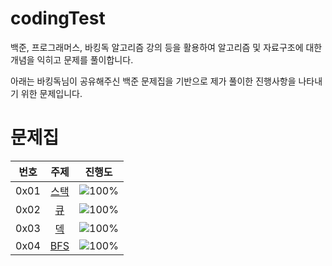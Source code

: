 # codingTest

백준, 프로그래머스, 바킹독 알고리즘 강의 등을 활용하여 알고리즘 및 자료구조에 대한 개념을 익히고 문제를 풀이합니다.


아래는 바킹독님이 공유해주신 백준 문제집을 기반으로 제가 풀이한 진행사항을 나타내기 위한 문제입니다.

# 문제집
| 번호 | 주제 | 진행도 |
| :--: | :--: | :--: |
| 0x01 | [스택](workbook/stack.md) | ![100%](https://progress-bar.dev/3/?scale=8&title=progress&width=500&color=babaca&suffix=/8) |
| 0x02 | [큐](workbook/queue.md) | ![100%](https://progress-bar.dev/2/?scale=3&title=progress&width=500&color=babaca&suffix=/3) |
| 0x03 | [덱](workbook/deque.md) | ![100%](https://progress-bar.dev/2/?scale=4&title=progress&width=500&color=babaca&suffix=/4) |
| 0x04 | [BFS](workbook/BFS.md) | ![100%](https://progress-bar.dev/6/?scale=30&title=progress&width=500&color=babaca&suffix=/30) |
